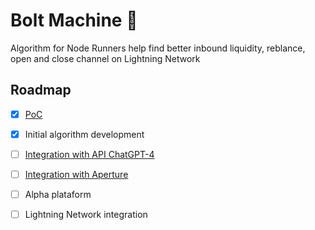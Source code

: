 # Bolt Machine 🤖

Algorithm for Node Runners help find better inbound liquidity, reblance, open and close channel on Lightning Network

## Roadmap

- [x] [PoC](https://github.com/AreaLayer/Bolt-Machine-AI)
- [x] Initial algorithm development
- [ ] [Integration with  API ChatGPT-4](https://platform.openai.com/docs/introduction/overview)
- [ ] [Integration with  Aperture](https://github.com/lightninglabs/aperture/tree/master)
- [ ] Alpha plataform
- [ ] Lightning Network integration 

